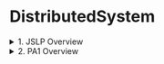 # DistributedSystem

<details>
<summary> 1. JSLP Overview </summary>

The **DistributedSystem** project is a Java-based application that demonstrates the use of the Service Location Protocol (SLP) for service discovery and advertisement. It consists of two main components:
- **PrinterSA**: A Service Agent that advertises printer services with specific attributes.
- **PrinterUA**: A User Agent that discovers and retrieves information about available printer services.

The project uses the `jslp` library to implement SLP functionality.

## Features
- Advertises printer services with attributes such as type, power status, and location.
- Discovers available printer services of a specific type.
- Retrieves and displays service attributes.

## Requirements
- **Java Version**: 8 or higher
- **Build Tool**: Apache Maven

## Dependencies
| Dependency                  | Version       | Scope  |
|-----------------------------|---------------|--------|
| `net.sourceforge.jslp:jslp` | `1.0.0.RC5`   | System |

## How to Run
1. Replace `${project.basedir}` with the actual path to `jslp-1.0.0.RC5.jar` in the `pom.xml` file.
2. Run the PrinterSA class to advertise services
3. Run the PrinterUA class to discover services
</details>

<details>
<summary> 2. PA1 Overview </summary>

1. Name: JIDUNG, LO
2. Assignment name: PA1-MyWebServer
3. Description of my assignment:

    | Aspect            | Description                                                                                                                                                                                                                                                                                                                                                                                  |
    |-------------------|----------------------------------------------------------------------------------------------------------------------------------------------------------------------------------------------------------------------------------------------------------------------------------------------------------------------------------------------------------------------------------------------|
    | `MyWebServer`     | - Initializes the server by parsing command-line arguments (document root and port). <br/>- Listens for incoming connections using `ServerSocket`. <br/>- Spawns a new thread (`ClientHandler`) for each client connection to handle requests concurrently. <br/>- Tracks active connections using `AtomicInteger`                                                                           |
    | `ClientHandler`   | - Implements `Runnable` to handle client requests in a separate thread. <br/>- Parse and validates HTTP requests (e.g., method, file path) <br/>- Sends requested file if they exist and accessible <br/> - Sends error pages for invalid or unauthorized requests (e.g., 404, 403, 400, 500) <br/> - Handles persistent connections (HTTP keep-alive) based on request headers and protocol |
    | `MgrResponseDTO`  | - Generates HTTP responses with correct status code, heaeders, and body. <br/>- Handles different connection types (close/persistent) <br/> - Follow HTTP standards for responses                                                                                                                                                                                                            |
    | `MgrResponseCode` | - Enum class that defines HTTP response codes and their corresponding messages.(e.g., 200 OK, 404 Not Found) <br/> - Ensure consistency in response code                                                                                                                                                                                                                                     |
    | `Log`             | - Logs events such as server start, client connections, request processing, and errors. <br/>- Writes logs to a file (`tenet.log`) with timestamps for tracking and debugging <br/> - Provides methods for logging different levels of messages (info, error) <br/>- Supports multithread-safe logging using synchronized methods                                                            |
    | Error Handling    | - Provides error pages (e.g., `400.html`,`403.html`,`404.html`,`500.html`) for invalid requests, file not found, or unauthorized access <br/>- Sends appropriate HTTP error responses to clients. <br/>- Logs errors for debugging and monitoring purposes                                                                                                                                   |
    | Multithreading    | - Handles concurrent client requests by running each in a separate thread (). `ClientHandler`<br/> - Ensures efficient connections even when multiple clients access the server simultaneously.                                                                                                                                                                                              |

4. A list of submitted files 

    | File Path                          | File Name              | Description                                             |
    |------------------------------------|------------------------|---------------------------------------------------------|
    | `src/main/java/org.example/tenet/` | `MyWebServer.java`     | Main class that initializes and starts the web server.  |
    | `src/main/java/org.example/tenet/` | `ClientHandler.java`   | Handles client requests and responses.                  |
    | `src/main/java/org.example/tenet/` | `MgrResponseDTO.java`  | Generates HTTP responses with status codes and headers. |
    | `src/main/java/org.example/tenet/` | `MgrResponseCode.java` | Defines HTTP response codes and messages.               |
    | `src/main/java/org.example/tenet/` | `Log.java`             | Handles logging of server events.                       |
    | `./`                               | `tenet.log`            | Log file for server events.                             |
    | `webSource/`                       | `400.html`             | **Error page** for bad requests.                        |
    | `webSource/`                       | `403.html`             | **Error page** for forbidden access.                    |
    | `webSource/`                       | `404.html`             | **Error page** for not found resources.                 |
    | `webSource/`                       | `500.html`             | **Error page** for internal server errors.              |
    | `webSource/`                       | `index.html`           | Home Page** for https://www.scu.edu/                    | 
    | `webSource/`                       | `secret.html`          | Secret page for testing access control.                 |
    | `webSource/`                       | `assets`               | Directory containing static files.                      |
    | `webSource/`                       | `js`                   | Directory containing JavaScript files.                  |
    | `webSource/`                       | `livewhale`            | Directory containing JavaScript files.                  |
    | `webSource/`                       | `media`                | Directory containing various images                     |
    | `webSource/`                       | `public`               | Directory containing images and css                     |

5. Instructions for running `tenet`
    ### Dependencies
    | Dependency       | Version    | Description                       |
    |------------------|------------|-----------------------------------|
    | OpenJDK          | 17.0.8     | Java Development Kit for compiling and running the program. |
    | Operating System | Any        | Works on Linux, macOS, or Windows. |
    | CLI/Terminal     | Any        | Command-line interface to execute commands. |

    ### Steps to run
    1. Open terminal and navigate to the root directory of the `DistributedSystem` project.
        ```bash
        cd /path/to/DistributedSystem
        ```
    2. Compile the Java files using the following command:
        ```bash
        javac src/main/java/org/example/tenet/*.java
        ```
    3. If the compilation is successful, start the web server by running the following command
        ```bash
        java -cp src/main/java org.example.tenet.MyWebServer -document_root "./webSource" -port 8888
        ```
       where
       -  `_document_root ./webSource` specifies the directory containing the web files
       - `_port 8888` specifies the port number on which the server will listen for incoming connections.
    4. Access the Web Server
         - Open a web browser and navigate to `http://localhost:8888/` to access the home page.
           This URL corresponds to the `index.html` file in the `webSource/` directory.
         - To test `400.html`, use http://localhost:8888 POST
         - To test readable `403.html`, first run `chmod 000 DistributedSystem/webSource/secret.html` to remove read, write, and execute permissions for everyone, then use http://localhost:8888/secret.html
         - To test `404.html`, use http://localhost:8888/pokemon.html
         - To test `500.html`, use http://localhost:8888/../secret.txt
    5. Additional information
       - Logs for server activities will be stored in the `tenet.log` file located in the project root.

6. Snapshots of my web browser
    
    
</details>